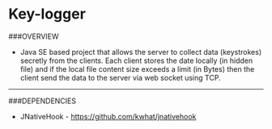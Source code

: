 # Key-logger
###OVERVIEW
* Java SE based project that allows the server to collect data (keystrokes) secretly 
	from the clients. Each client stores the date locally (in hidden file) and if the local file
	content size exceeds a limit (in Bytes) then the client send the data to the server 
	via web socket using TCP.
<hr></hr>

###DEPENDENCIES
* JNativeHook - https://github.com/kwhat/jnativehook

